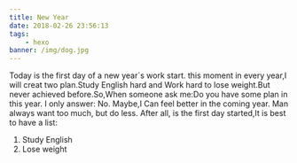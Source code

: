 ```yaml
---
title: New Year
date: 2018-02-26 23:56:13
tags:
    - hexo
banner: /img/dog.jpg
---
```

Today is the first day of a new year`s work start. this moment in every year,I will creat two plan.Study English hard and Work hard to lose weight.But never achieved before.So,When someone ask me:Do you have some plan in this year. I only answer: No. Maybe,I Can feel better in the coming year.
Man always want too much, but do less. 
After all, is the first day started,It is best to have a list:
1. Study English 
2. Lose weight

